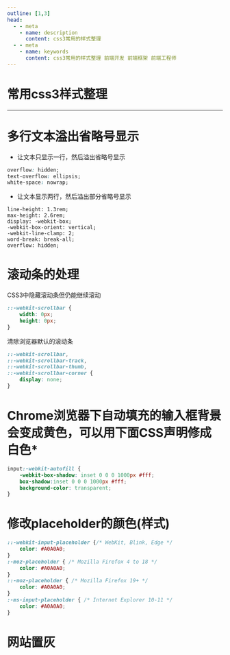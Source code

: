 ```yaml
---
outline: [1,3]
head:
  - - meta
    - name: description
      content: css3常用的样式整理
  - - meta
    - name: keywords
      content: css3常用的样式整理 前端开发 前端框架 前端工程师
---
```


# 常用css3样式整理

<hr />

# 多行文本溢出省略号显示

- 让文本只显示一行，然后溢出省略号显示 

```css
overflow: hidden;
text-overflow: ellipsis;
white-space: nowrap;
```

- 让文本显示两行，然后溢出部分省略号显示   

```
line-height: 1.3rem;
max-height: 2.6rem;
display: -webkit-box;
-webkit-box-orient: vertical;
-webkit-line-clamp: 2;
word-break: break-all;
overflow: hidden;
```

# 滚动条的处理

CSS3中隐藏滚动条但仍能继续滚动 

```css
::-webkit-scrollbar {    
    width: 0px;    
    height: 0px; 
}          
```

清除浏览器默认的滚动条 

```css
::-webkit-scrollbar, 
::-webkit-scrollbar-track,
::-webkit-scrollbar-thumb,
::-webkit-scrollbar-corner {
    display: none;
}      
```

# Chrome浏览器下自动填充的输入框背景会变成黄色，可以用下面CSS声明修成白色*

```css
input:-webkit-autofill {    
    -webkit-box-shadow: inset 0 0 0 1000px #fff;     
    box-shadow:inset 0 0 0 1000px #fff;    
    background-color: transparent;  
}               
```

# 修改placeholder的颜色(样式)

```css
::-webkit-input-placeholder {/* WebKit, Blink, Edge */    
    color: #A0A0A0; 
} 
:-moz-placeholder { /* Mozilla Firefox 4 to 18 */    
    color: #A0A0A0; 
} 
::-moz-placeholder { /* Mozilla Firefox 19+ */    
    color: #A0A0A0; 
} 
:-ms-input-placeholder { /* Internet Explorer 10-11 */    
    color: #A0A0A0; 
}               
```

# 网站置灰